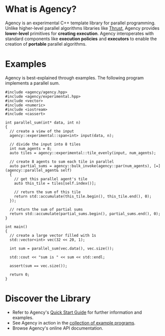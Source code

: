 What is Agency?
===============

Agency is an experimental C++ template library for parallel programming. Unlike
higher-level parallel algorithms libraries like [Thrust](thrust.github.io),
Agency provides **lower-level** primitives for **creating execution**. Agency
interoperates with standard components like **execution policies** and
**executors** to enable the creation of **portable** parallel algorithms.

# Examples

Agency is best-explained through examples. The following program implements a parallel sum.

~~~~{.cpp}
#include <agency/agency.hpp>
#include <agency/experimental.hpp>
#include <vector>
#include <numeric>
#include <iostream>
#include <cassert>

int parallel_sum(int* data, int n)
{
  // create a view of the input
  agency::experimental::span<int> input(data, n);

  // divide the input into 8 tiles
  int num_agents = 8;
  auto tiles = agency::experimental::tile_evenly(input, num_agents);

  // create 8 agents to sum each tile in parallel
  auto partial_sums = agency::bulk_invoke(agency::par(num_agents), [=](agency::parallel_agent& self)
  {
    // get this parallel agent's tile
    auto this_tile = tiles[self.index()];

    // return the sum of this tile
    return std::accumulate(this_tile.begin(), this_tile.end(), 0);
  });

  // return the sum of partial sums
  return std::accumulate(partial_sums.begin(), partial_sums.end(), 0);
}

int main()
{
  // create a large vector filled with 1s
  std::vector<int> vec(32 << 20, 1);

  int sum = parallel_sum(vec.data(), vec.size());

  std::cout << "sum is " << sum << std::endl;

  assert(sum == vec.size());

  return 0;
}
~~~~

# Discover the Library

* Refer to Agency's [Quick Start Guide](https://github.com/jaredhoberock/agency/wiki/Quick-Start-Guide) for further information and examples.
* See Agency in action in the [collection of example programs](https://github.com/jaredhoberock/agency/wiki/Quick-Start-Guide).
* Browse Agency's online API documentation.

